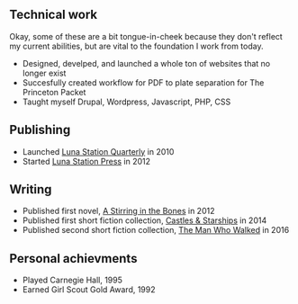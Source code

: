 ## Technical work

Okay, some of these are a bit tongue-in-cheek because they don't reflect my current abilities, but are vital to the foundation I work from today.

- Designed, develped, and launched a whole ton of websites that no longer exist
- Succesfully created workflow for PDF to plate separation for The Princeton Packet 
- Taught myself Drupal, Wordpress, Javascript, PHP, CSS

## Publishing

- Launched [Luna Station Quarterly](http://lunastationquarterly.com/) in 2010
- Started [Luna Station Press](http://lunastationpress.com/) in 2012

## Writing

- Published first novel, [A Stirring in the Bones](http://lunastationpress.com/portfolio/a-stirring-in-the-bones/) in 2012
- Published first short fiction collection, [Castles & Starships](http://lunastationpress.com/portfolio/castles-starships/) in 2014
- Published second short fiction collection, [The Man Who Walked](http://lunastationpress.com/portfolio/the-man-who-walked/) in 2016

## Personal achievments

- Played Carnegie Hall, 1995
- Earned Girl Scout Gold Award, 1992
